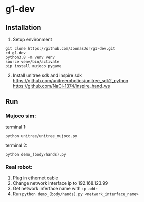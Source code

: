 # g1-dev

## Installation

1. Setup environment
```
git clone https://github.com/JoonasJor/g1-dev.git
cd g1-dev
python3.8 -m venv venv
source venv/bin/activate
pip install mujoco pygame
```
2. Install unitree sdk and inspire sdk  
https://github.com/unitreerobotics/unitree_sdk2_python  
https://github.com/NaCl-1374/inspire_hand_ws  

## Run
### Mujoco sim:  
terminal 1:
```
python unitree/unitree_mujoco.py
```
terminal 2:
```
python demo_(body/hands).py
```
### Real robot:
1. Plug in ethernet cable
2. Change network interface ip to 192.168.123.99
3. Get network inferface name with ```ip addr```
4. Run ```python demo_(body/hands).py <network_interface_name>```
